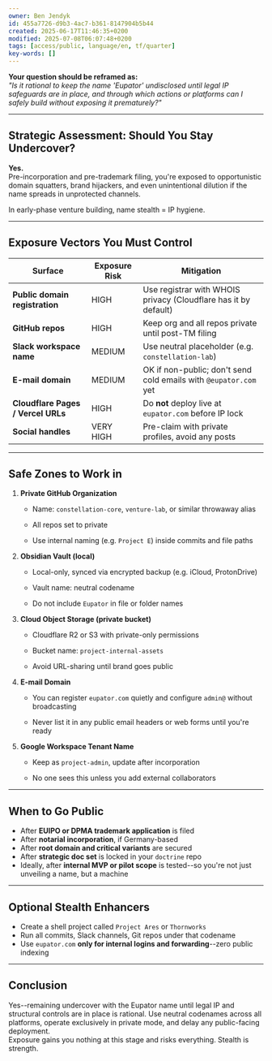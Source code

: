 ```yaml
---
owner: Ben Jendyk
id: 455a7726-d9b3-4ac7-b361-8147904b5b44
created: 2025-06-17T11:46:35+0200
modified: 2025-07-08T06:07:48+0200
tags: [access/public, language/en, tf/quarter]
key-words: []
---
```


**Your question should be reframed as:**  
_"Is it rational to keep the name 'Eupator' undisclosed until legal IP safeguards are in place, and through which actions or platforms can I safely build without exposing it prematurely?"_

* * *

## Strategic Assessment: Should You Stay Undercover?

**Yes.**  
Pre-incorporation and pre-trademark filing, you're exposed to opportunistic domain squatters, brand hijackers, and even unintentional dilution if the name spreads in unprotected channels.

In early-phase venture building, name stealth = IP hygiene.

* * *

## Exposure Vectors You Must Control

| Surface | Exposure Risk | Mitigation | 
| ---- | ---- | ----  |
| **Public domain registration** | HIGH | Use registrar with WHOIS privacy (Cloudflare has it by default) | 
| **GitHub repos** | HIGH | Keep org and all repos private until post-TM filing | 
| **Slack workspace name** | MEDIUM | Use neutral placeholder (e.g. `constellation-lab`) | 
| **E-mail domain** | MEDIUM | OK if non-public; don't send cold emails with `@eupator.com` yet | 
| **Cloudflare Pages / Vercel URLs** | HIGH | Do **not** deploy live at `eupator.com` before IP lock | 
| **Social handles** | VERY HIGH | Pre-claim with private profiles, avoid any posts | 
* * *

## Safe Zones to Work in

1. **Private GitHub Organization**

    - Name: `constellation-core`, `venture-lab`, or similar throwaway alias

    - All repos set to private

    - Use internal naming (e.g. `Project E`) inside commits and file paths

2. **Obsidian Vault (local)**

    - Local-only, synced via encrypted backup (e.g. iCloud, ProtonDrive)

    - Vault name: neutral codename

    - Do not include `Eupator` in file or folder names

3. **Cloud Object Storage (private bucket)**

    - Cloudflare R2 or S3 with private-only permissions

    - Bucket name: `project-internal-assets`

    - Avoid URL-sharing until brand goes public

4. **E-mail Domain**

    - You can register `eupator.com` quietly and configure `admin@` without broadcasting

    - Never list it in any public email headers or web forms until you're ready

5. **Google Workspace Tenant Name**

    - Keep as `project-admin`, update after incorporation

    - No one sees this unless you add external collaborators
* * *

## When to Go Public

- After **EUIPO or DPMA trademark application** is filed
- After **notarial incorporation**, if Germany-based
- After **root domain and critical variants** are secured
- After **strategic doc set** is locked in your `doctrine` repo
- Ideally, after **internal MVP or pilot scope** is tested--so you're not just unveiling a name, but a machine
* * *

## Optional Stealth Enhancers

- Create a shell project called `Project Ares` or `Thornworks`
- Run all commits, Slack channels, Git repos under that codename
- Use `eupator.com` **only for internal logins and forwarding**--zero public indexing
* * *

## Conclusion

Yes--remaining undercover with the Eupator name until legal IP and structural controls are in place is rational. Use neutral codenames across all platforms, operate exclusively in private mode, and delay any public-facing deployment.  
Exposure gains you nothing at this stage and risks everything. Stealth is strength.